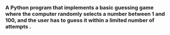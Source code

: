 <h3> A Python program that implements a basic guessing game where the computer randomly selects a number between 1 and 100, and the user has to guess it within a limited number of attempts .</h3>
